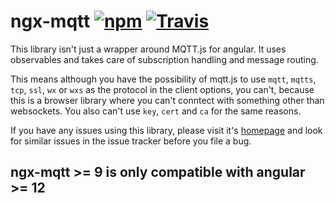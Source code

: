 # ngx-mqtt [![npm](https://img.shields.io/npm/v/ngx-mqtt.svg)](https://www.npmjs.com/package/ngx-mqtt) [![Travis](https://img.shields.io/travis/sclausen/ngx-mqtt.svg)](https://travis-ci.org/sclausen/ngx-mqtt)

This library isn't just a wrapper around MQTT.js for angular.
It uses observables and takes care of subscription handling and message routing.

This means although you have the possibility of mqtt.js to use `mqtt`, `mqtts`, `tcp`, `ssl`, `wx` or `wxs` as the protocol in the client options, you can't, because this is a browser library where you can't conntect with something other than websockets. You also can't use `key`, `cert` and `ca` for the same reasons.

If you have any issues using this library, please visit it's [homepage](https://sclausen.github.io/ngx-mqtt/) and look for similar issues in the issue tracker before you file a bug.

## **ngx-mqtt >= 9 is only compatible with angular >= 12**
